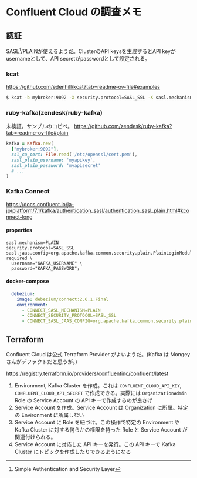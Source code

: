 # Confluent Cloud の調査メモ

## 認証

SASL[^1]/PLAINが使えるようだ。ClusterのAPI keysを生成するとAPI keyがusernameとして、API secretがpasswordとして設定される。

### kcat

https://github.com/edenhill/kcat?tab=readme-ov-file#examples

```sh
$ kcat -b mybroker:9092 -X security.protocol=SASL_SSL -X sasl.mechanism=PLAIN -X sasl.username=myapikey -X sasl.password=myapisecret ...
```

### ruby-kafka(zendesk/ruby-kafka)

未検証。サンプルのコピペ。
https://github.com/zendesk/ruby-kafka?tab=readme-ov-file#plain

```rb
kafka = Kafka.new(
  ["mybroker:9092"],
  ssl_ca_cert: File.read('/etc/openssl/cert.pem'),
  sasl_plain_username: 'myapikey',
  sasl_plain_password: 'myapisecret'
  # ...
)
```

### Kafka Connect

https://docs.confluent.io/ja-jp/platform/7.1/kafka/authentication_sasl/authentication_sasl_plain.html#kconnect-long

#### properties

```properties
sasl.mechanism=PLAIN
security.protocol=SASL_SSL
sasl.jaas.config=org.apache.kafka.common.security.plain.PlainLoginModule required \
  username="KAFKA_USERNAME" \
  password="KAFKA_PASSWORD";
```

#### docker-compose

```yaml
  debezium:
    image: debezium/connect:2.6.1.Final
    environment:
      - CONNECT_SASL_MECHANISM=PLAIN
      - CONNECT_SECURITY_PROTOCOL=SASL_SSL
      - CONNECT_SASL_JAAS_CONFIG=org.apache.kafka.common.security.plain.PlainLoginModule required username="${KAFKA_USERNAME}" password="${KAFKA_PASSWORD}";
```

## Terraform

Confluent Cloud は公式 Terraform Provider がよいようだ。(Kafka は Mongey さんがデファクトだと思うが。)

https://registry.terraform.io/providers/confluentinc/confluent/latest

1. Environment, Kafka Cluster を作成。これは `CONFLUENT_CLOUD_API_KEY`, `CONFLUENT_CLOUD_API_SECRET` で作成できる。実際には `OrganizationAdmin` Role の Service Account の API キーで作成するのが良さげ
1. Service Account を作成。Service Account は Organization に所属。特定の Environment に所属しない
1. Service Account に Role を紐づけ。この操作で特定の Environment や Kafka Cluster に対する何らかの権限を持った Role と Service Account が関連付けられる。
1. Service Account に対応した API キーを発行。この API キーで Kafka Cluster にトピックを作成したりできるようになる

[^1]:Simple Authentication and Security Layer
